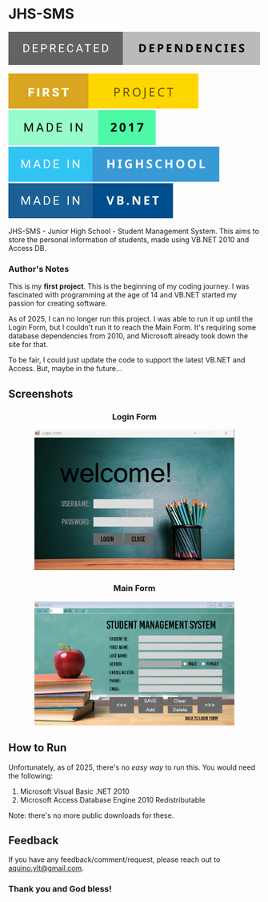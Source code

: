 # JHS-SMS

[![Deprecated Dependencies](readme/deprecated-dependencies.svg)](https://forthebadge.com)


[![First Project](readme/first-project.svg)](https://forthebadge.com) 
[![Start Date](readme/start-date.svg)](https://forthebadge.com) 
[![Made in Highschool](readme/made-in-highschool.svg)](https://forthebadge.com) 
[![Made in VB](readme/made-in-vb-net.svg)](https://forthebadge.com)

JHS-SMS - Junior High School - Student Management System. This aims to store the personal information of students, made using VB.NET 2010 and Access DB.

### Author's Notes

This is my **first project**. This is the beginning of my coding journey. I was fascinated with programming at the age of 14 and VB.NET started my passion for creating software.

As of 2025, I can no longer run this project. I was able to run it up until the Login Form, but I couldn't run it to reach the Main Form. It's requiring some database dependencies from 2010, and Microsoft already took down the site for that.

To be fair, I could just update the code to support the latest VB.NET and Access. But, maybe in the future...

## Screenshots

<div align="center">
    <h3>Login Form</h3>
    <img src="readme/ss-form-1.png" alt="Form 1" width="400">
    <h3>Main Form</h3>
    <img src="readme/ss-form-2.png" alt="Form 2" width="400">
</div>

## How to Run

Unfortunately, as of 2025, there's no *easy way* to run this. You would need the following:
1. Microsoft Visual Basic .NET 2010
1. Microsoft Access Database Engine 2010 Redistributable

Note: there's no more public downloads for these.

## Feedback

If you have any feedback/comment/request, please reach out to [aquino.ylt@gmail.com](mailto:aquino.ylt@gmail.com).

### Thank you and God bless!